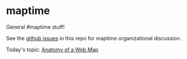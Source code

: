 maptime
=======

General #maptime stuff!

See the [github issues](https://github.com/maptime/maptime/issues) in this repo for maptime organizational discussion.

Today's topic: [Anatomy of a Web Map](https://docs.google.com/document/d/1EfRlEbxZVU-UoC4cZC81IALypWooISOUjAo6SF2ALrE/edit?usp=sharing)
